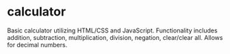# calculator
Basic calculator utilizing HTML/CSS and JavaScript.
Functionality includes addition, subtraction, multiplication, division, negation, clear/clear all.
Allows for decimal numbers.

